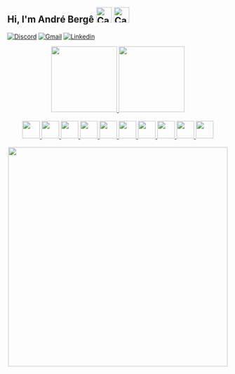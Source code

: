 ## Hi, I'm André Bergê <img src="https://raw.githubusercontent.com/Tarikul-Islam-Anik/Animated-Fluent-Emojis/master/Emojis/Animals/Cat%20Face.png" alt="Cat Face" width="35" height="35" /> <img src="https://raw.githubusercontent.com/Tarikul-Islam-Anik/Animated-Fluent-Emojis/master/Emojis/Animals/Cat.png" alt="Cat" width="35" height="35" />

[![Discord](https://img.shields.io/badge/Discord-7289DA?style=for-the-badge&logo=discord&logoColor=white
)](https://www.discordapp.com/users/1092114151431749652/) [![Gmail](https://img.shields.io/badge/Gmail-D14836?style=for-the-badge&logo=gmail&logoColor=white)](mailto:4ndr3mb@gmail.com?subject=Github) [![Linkedin](https://img.shields.io/badge/LinkedIn-0077B5?style=for-the-badge&logo=linkedin&logoColor=white
)](https://www.linkedin.com/in/andr%C3%A9-berg%C3%AA-4a1363277/)

<div align="center">
  <a href="https://github.com/Andre-MB">
  <img height="150em" src="https://github-readme-stats.vercel.app/api?username=Andre-MB&theme=radical&bg_color=000&border_color=4B0082&show_icons=true&icon_color=DAA520&title_color=DAA520&text_color=fff"/>
  <img height="150em" src="https://github-readme-stats-git-masterrstaa-rickstaa.vercel.app/api/top-langs/?username=Andre-MB&layout=compact&bg_color=000&border_color=4B0082&title_color=DAA520&text_color=fff"/>
</div>

<br>

<div align="center">
  <img src="https://cdn.jsdelivr.net/gh/devicons/devicon@latest/icons/bootstrap/bootstrap-original.svg" height="40px"/>
  <img src="https://cdn.jsdelivr.net/gh/devicons/devicon@latest/icons/tailwindcss/tailwindcss-original.svg" height="40px"/>
  <img src="https://cdn.jsdelivr.net/gh/devicons/devicon@latest/icons/javascript/javascript-original.svg" height="40px"/>
  <img src="https://cdn.jsdelivr.net/gh/devicons/devicon@latest/icons/typescript/typescript-original.svg" height="40px"/>
  <img src="https://cdn.jsdelivr.net/gh/devicons/devicon@latest/icons/react/react-original.svg" height="40px"/>
  <img src="https://cdn.jsdelivr.net/gh/devicons/devicon@latest/icons/java/java-original.svg" height="40px"/>
  <img src="https://cdn.jsdelivr.net/gh/devicons/devicon@latest/icons/spring/spring-original.svg" height="40px"/>
  <img src="https://cdn.jsdelivr.net/gh/devicons/devicon@latest/icons/php/php-original.svg" height="40px"/>
  <img src="https://cdn.jsdelivr.net/gh/devicons/devicon@latest/icons/mysql/mysql-original-wordmark.svg" height="40px"/>
  <img src="https://cdn.jsdelivr.net/gh/devicons/devicon@latest/icons/mongodb/mongodb-original-wordmark.svg"height="40px"/>
</div>

<br>

<div align="center">
  <img src="https://i.postimg.cc/vHnTyVsr/Whats-App-Image-2024-03-03-at-14-38-28-1.jpg" height="500px">
</div>
